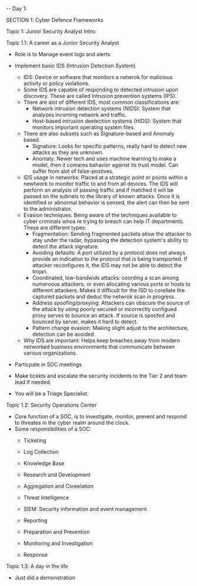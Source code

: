 -- Day 1: 

SECTION 1: Cyber Defence Frameworks

Topic 1: Junior Security Analyst Intro:

Topic 1.1: A career as a Junior Security Analyst
  - Role is to Manage event logs and alerts
    
  - Implement basic IDS (Intrusion Detection System)
      - IDS: Device or software that monitors a netwrok for malicious activity or policy violations.
      - Some IDS are capable of responding to detected intrusion upon discovery. These are called Intrusion prevention systems (IPS).
      - There are alot of different IDS, most common classifications are:
          - Network intrusion detection systems (NIDS): System that analyzes incoming network and traffic.
          - Host-based intrusion deetection systems (HIDS): System that monitors important operating system files.
      - There are also subsets such as Signature-based and Anomaly based.
          - Signature: Looks for specific patterns, really hard to detect new attacks as they are unknown.
          - Anomaly: Newer tech and uses machine learning to make a model, then it comares bahavior against its trust model. Can suffer from alot of false-postives.
      - IDS usage in networks: Placed at a strategic point or points within a newtwork to monitor traffic to and from all devices. The IDS will perform an analysis of passing traffic and if matched
        it will be passed on the subnets to the library of known attacks. Once it is identified or abnormal behavior is sensed, the alert can then be sent to the administrator.
      - Evasion techniques: Being aware of the techniques available to cyber criminals whoa re trying to breach can help IT departments. These are different types:
          - Fragmentation: Sending fragmented packets allow the attacker to stay under the radar, bypassing the detection system's ability to detect the attack signature.
          - Avoiding defaults: A port utilized by a protocol does not always provide an indication to the protocol that is being transported. If attacker reconfigures it, the IDS may not be able to detect the trojan.
          - Coordinated, low-bandwids attacks: coording a scan among numeroous attackers, or even allocating various ports or hosts to different attackers. Makes it difficult for the ISD to corellate the captured packets and deduc the netwrok scan in progress.
          - Address spoofing/proxying: Attackers can obscure the source of the attack by using poorly secured or incorrectly configued proxy serves to bounce an attack. If source is spoofed and bounced by server, makes it hard to detect.
          - Pattern change evasion: Making slight adjust to the architecture, detection can be avoided.
       - Why IDS are important: Helps keep breaches away from modern networked business environments that communicate between various organizations.

  - Particpate in SOC meetings
  - Make ticekts and escalate the security incidents to the Tier 2 and team lead if needed.
  - You will be a Triage Specialist.

Topic 1.2: Security Operations Center

  - Core function of a SOC, is to investigate, monitor, prevent and respond to threates in the cyber realm around the clock.
  - Some responsibilities of a SOC:
      - Ticketing
      - Log Collection
      - Knowledge Base
      - Research and Development
      - Aggregation and Coreelation
      - Threat Intelligence
      - SIEM: Security information and event management
      - Reporting

    - Preparation and Prevention
    - Monitoring and Investigation
    - Response

   Topic 1.3: A day in the life

   - Just did a demonstration


   
      
      
